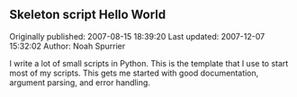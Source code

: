 ## Skeleton script Hello World

Originally published: 2007-08-15 18:39:20
Last updated: 2007-12-07 15:32:02
Author: Noah Spurrier

I write a lot of small scripts in Python. This is the template that I use to start most of my scripts. This gets me started with good documentation, argument parsing, and error handling.